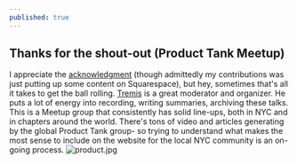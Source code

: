 ```yaml
---
published: true
---
```

## Thanks for the shout-out (Product Tank Meetup)

I appreciate the [acknowledgment](https://producttank.nyc/special-thanks/) (though admittedly my contributions was just putting up some content on Squarespace), but hey, sometimes that's all it takes to get the ball rolling. [Tremis](https://www.linkedin.com/in/tremisskeete) is a great moderator and organizer. He puts a lot of energy into recording, writing summaries, archiving these talks. This is a Meetup group that consistently has solid line-ups, both in NYC and in chapters around the world. There's tons of video and articles generating by the global Product Tank group- so trying to understand what makes the most sense to include on the website for the local NYC community is an on-going process. 
![product.jpg]({{site.baseurl}}/_posts/product.jpg)
